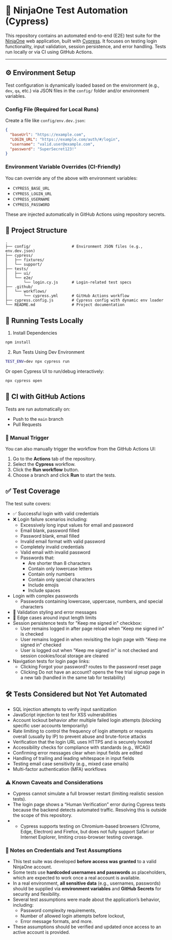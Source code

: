 # 🧪 NinjaOne Test Automation (Cypress)

This repository contains an automated end-to-end (E2E) test suite for the [NinjaOne](https://www.ninjaone.com/) web application, built with [Cypress](https://www.cypress.io/). It focuses on testing login functionality, input validation, session persistence, and error handling. Tests run locally or via CI using GitHub Actions.

---

## ⚙️ Environment Setup

Test configuration is dynamically loaded based on the environment (e.g., `dev`, `qa`, etc.) via JSON files in the `config/` folder and/or environment variables.

### Config File (Required for Local Runs)

Create a file like `config/env.dev.json`:

```json
{
  "baseUrl": "https://example.com",
  "LOGIN_URL": "https://example.com/auth/#/login",
  "username": "valid.user@example.com",
  "password": "SuperSecret123!"
}
```

### Environment Variable Overrides (CI-Friendly)

You can override any of the above with environment variables:

- `CYPRESS_BASE_URL`
- `CYPRESS_LOGIN_URL`
- `CYPRESS_USERNAME`
- `CYPRESS_PASSWORD`

These are injected automatically in GitHub Actions using repository secrets.

## 📁 Project Structure
```
.
├── config/                  # Environment JSON files (e.g., env.dev.json)
├── cypress/
│   ├── fixtures/
│   └── support/
├── tests/
│   ├── ui/
│   └── e2e/
│       └── login.cy.js      # Login-related test specs
├── .github/
│   └── workflows/
│       └── cypress.yml      # GitHub Actions workflow
├── cypress.config.js        # Cypress config with dynamic env loader
└── README.md                # Project documentation
```

## 🚀 Running Tests Locally

1. Install Dependencies
```bash
npm install
```

2. Run Tests Using Dev Environment
```bash
TEST_ENV=dev npx cypress run
```

Or open Cypress UI to run/debug interactively:
```bash
npx cypress open
```

## 🤖 CI with GitHub Actions

Tests are run automatically on:

- Push to the `main` branch  
- Pull Requests

### 🧭 Manual Trigger

You can also manually trigger the workflow from the GitHub Actions UI:

1. Go to the **Actions** tab of the repository.
2. Select the **Cypress** workflow.
3. Click the **Run workflow** button.
4. Choose a branch and click **Run** to start the tests.

## ✅ Test Coverage

The test suite covers:

- ✅ Successful login with valid credentials
- ❌ Login failure scenarios including:
  - Excessively long input values for email and password
  - Email blank, password filled
  - Password blank, email filled
  - Invalid email format with valid password
  - Completely invalid credentials
  - Valid email with invalid password
  - Passwords that:
     - Are shorter than 8 characters
     - Contain only lowercase letters
     - Contain only numbers
     - Contain only special characters
     - Include emojis
     - Include spaces
- Login with complex passwords
  - Passwords containing lowercase, uppercase, numbers, and special characters
- 🎨 Validation styling and error messages
- 🧪 Edge cases around input length limits
- Session persistence tests for "Keep me signed in" checkbox:
  - User remains logged in after page reload when "Keep me signed in" is checked
  - User remains logged in when revisiting the login page with "Keep me signed in" checked
  - User is logged out when "Keep me signed in" is not checked and session cookies/local storage are cleared
- Navigation tests for login page links:
  - Clicking Forgot your password? routes to the password reset page
  - Clicking Do not have an account? opens the free trial signup page in a new tab (handled in the same tab for testability)
 
## 🛠️ Tests Considered but Not Yet Automated

- SQL injection attempts to verify input sanitization
- JavaScript injection to test for XSS vulnerabilities
- Account lockout behavior after multiple failed login attempts (blocking specific user accounts temporarily)
- Rate limiting to control the frequency of login attempts or requests overall (usually by IP) to prevent abuse and brute-force attacks
- Verification that the login URL uses HTTPS and is securely hosted
- Accessibility checks for compliance with standards (e.g., WCAG)
- Confirming error messages clear when input fields are edited
- Handling of trailing and leading whitespace in input fields
- Testing email case sensitivity (e.g., mixed case emails)
- Multi-factor authentication (MFA) workflows

### ⚠️ Known Caveats and Considerations

- Cypress cannot simulate a full browser restart (limiting realistic session tests).
- The login page shows a “Human Verification” error during Cypress tests because the backend detects automated traffic. Resolving this is outside the scope of this repository.
- - Cypress supports testing on Chromium-based browsers (Chrome, Edge, Electron) and Firefox, but does not fully support Safari or Internet Explorer, limiting cross-browser testing coverage.


### 🔐 Notes on Credentials and Test Assumptions

- This test suite was developed **before access was granted** to a valid NinjaOne account.
- Some tests use **hardcoded usernames and passwords** as placeholders, which are expected to work once a real account is available.
- In a real environment, **all sensitive data** (e.g., usernames, passwords) should be supplied via **environment variables** and **GitHub Secrets** for security and flexibility.
- Several test assumptions were made about the application’s behavior, including:
  - Password complexity requirements,
  - Number of allowed login attempts before lockout,
  - Error message formats, and more.
- These assumptions should be verified and updated once access to an active account is provided.
